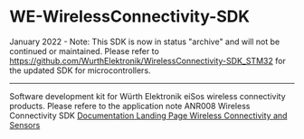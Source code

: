 # WE-WirelessConnectivity-SDK

January 2022 - Note: This SDK is now in status "archive" and will not be continued or maintained. 
Please refer to https://github.com/WurthElektronik/WirelessConnectivity-SDK_STM32 for the updated SDK for microcontrollers.

---


Software development kit for Würth Elektronik eiSos wireless connectivity products. Please refere to the application note ANR008 Wireless Connectivity SDK [Documentation Landing Page Wireless Connectivity and Sensors](https://www.we-online.com/web/de/electronic_components/produkte_pb/service_pbs/wco/handbuecher/wco_handbuecher.php)
